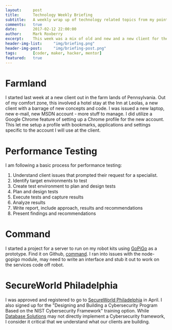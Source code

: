 ```yaml
---
layout:     post
title:      Technology Weekly Briefing
subtitle:   A weekly wrap up of technology related topics from my point of view
comments:   true
date:       2017-02-12 22:00:00
author:     Mark Roxberry
excerpt:    This week was a mix of old and new and a new client for the next few weeks.
header-img-list:     "img/briefing.png"
header-img-post:     "img/briefing-post.png"
tags:       [coder, maker, hacker, mentor]
featured:   true
---
```


# Farmland
I started last week at a new client out in the farm lands of Pennsylvania.  Out of my comfort zone, this involved a hotel stay at the Inn at Leolas, a new client with a barrage of new concepts and code.  I was issued a new laptop, new e-mail, new MSDN account - more stuff to manage.  I did utilize a Google Chrome feature of setting up a Chrome profile for the new account.  This let me setup a profile with bookmarks, applications and settings specific to the account I will use at the client.

# Performance Testing
I am following a basic process for performance testing:
1. Understand client issues that prompted their request for a specialist.
1. Identify target environments to test
1. Create test environment to plan and design tests
1. Plan and design tests
1. Execute tests and capture results
1. Analyze results
1. Write report, include approach, results and recommendations
1. Present findings and recommendations

# Command
I started a project for a server to run on my robot kits using [GoPiGo](https://www.dexterindustries.com/gopigo/) as a prototype.  Find it on Github, [command](https://github.com/roxberry/command).  I ran into issues with the node-gopigo module, may need to write an interface and stub it out to work on the services code off robot.

# SecureWorld Philadelphia
I was approved and registered to go to [SecureWorld Philadelphia](http://events.secureworldexpo.com/details/philadelphia-pa-2017/) in April.  I also signed up for the "Designing and Building a Cybersecurity Program Based on the NIST Cybersecurity Framework" training option.  While [Database Solutions](http://www.waveseeker.com/DSI/) may not directly implement a Cybersecurity framework, I consider it critical that we understand what our clients are building.


